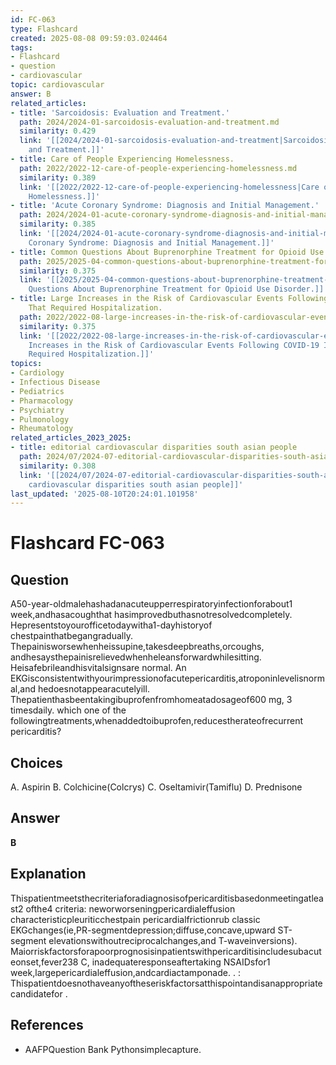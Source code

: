 ```yaml
---
id: FC-063
type: Flashcard
created: 2025-08-08 09:59:03.024464
tags:
- Flashcard
- question
- cardiovascular
topic: cardiovascular
answer: B
related_articles:
- title: 'Sarcoidosis: Evaluation and Treatment.'
  path: 2024/2024-01-sarcoidosis-evaluation-and-treatment.md
  similarity: 0.429
  link: '[[2024/2024-01-sarcoidosis-evaluation-and-treatment|Sarcoidosis: Evaluation
    and Treatment.]]'
- title: Care of People Experiencing Homelessness.
  path: 2022/2022-12-care-of-people-experiencing-homelessness.md
  similarity: 0.389
  link: '[[2022/2022-12-care-of-people-experiencing-homelessness|Care of People Experiencing
    Homelessness.]]'
- title: 'Acute Coronary Syndrome: Diagnosis and Initial Management.'
  path: 2024/2024-01-acute-coronary-syndrome-diagnosis-and-initial-management.md
  similarity: 0.385
  link: '[[2024/2024-01-acute-coronary-syndrome-diagnosis-and-initial-management|Acute
    Coronary Syndrome: Diagnosis and Initial Management.]]'
- title: Common Questions About Buprenorphine Treatment for Opioid Use Disorder.
  path: 2025/2025-04-common-questions-about-buprenorphine-treatment-for-opioid-us.md
  similarity: 0.375
  link: '[[2025/2025-04-common-questions-about-buprenorphine-treatment-for-opioid-us|Common
    Questions About Buprenorphine Treatment for Opioid Use Disorder.]]'
- title: Large Increases in the Risk of Cardiovascular Events Following COVID-19 Infection
    That Required Hospitalization.
  path: 2022/2022-08-large-increases-in-the-risk-of-cardiovascular-events-followi.md
  similarity: 0.375
  link: '[[2022/2022-08-large-increases-in-the-risk-of-cardiovascular-events-followi|Large
    Increases in the Risk of Cardiovascular Events Following COVID-19 Infection That
    Required Hospitalization.]]'
topics:
- Cardiology
- Infectious Disease
- Pediatrics
- Pharmacology
- Psychiatry
- Pulmonology
- Rheumatology
related_articles_2023_2025:
- title: editorial cardiovascular disparities south asian people
  path: 2024/07/2024-07-editorial-cardiovascular-disparities-south-asian-people.md
  similarity: 0.308
  link: '[[2024/07/2024-07-editorial-cardiovascular-disparities-south-asian-people|editorial
    cardiovascular disparities south asian people]]'
last_updated: '2025-08-10T20:24:01.101958'
---
```


# Flashcard FC-063

## Question

A50-year-oldmalehashadanacuteupperrespiratoryinfectionforabout1 week,andhasacoughthat hasimprovedbuthasnotresolvedcompletely. Hepresentstoyourofficetodaywitha1-dayhistoryof chestpainthatbegangradually. Thepainisworsewhenheissupine,takesdeepbreaths,orcoughs, andhesaysthepainisrelievedwhenheleansforwardwhilesitting. Heisafebrileandhisvitalsignsare normal. An EKGisconsistentwithyourimpressionofacutepericarditis,atroponinlevelisnormal,and hedoesnotappearacutelyill. Thepatienthasbeentakingibuprofenfromhomeatadosageof600 mg, 3 timesdaily. which one of the followingtreatments,whenaddedtoibuprofen,reducestherateofrecurrent pericarditis?

## Choices

A. Aspirin
B. Colchicine(Colcrys)
C. Oseltamivir(Tamiflu)
D. Prednisone

## Answer

**B**

## Explanation

Thispatientmeetsthecriteriaforadiagnosisofpericarditisbasedonmeetingatleast2 ofthe4 criteria: neworworseningpericardialeffusion characteristicpleuriticchestpain pericardialfrictionrub classic EKGchanges(ie,PR-segmentdepression;diffuse,concave,upward ST-segment elevationswithoutreciprocalchanges,and T-waveinversions). Maiorriskfactorsforapoorprognosisinpatientswithpericarditisincludesubacuteonset,fever238 C, inadequateresponseaftertaking NSAIDsfor1 week,largepericardialeffusion,andcardiactamponade. . : Thispatientdoesnothaveanyoftheseriskfactorsatthispointandisanappropriatecandidatefor .

## References

- AAFPQuestion Bank Pythonsimplecapture.

